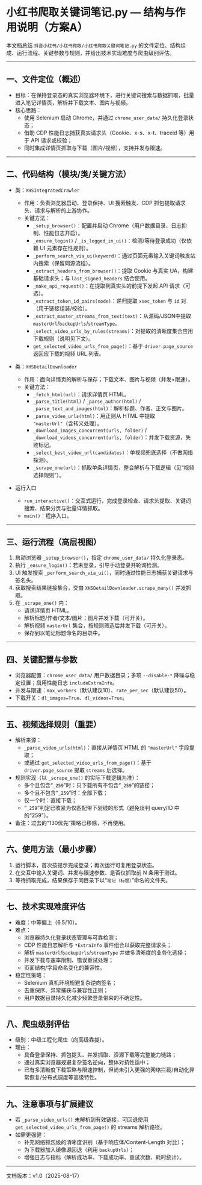 # 小红书爬取关键词笔记.py — 结构与作用说明（方案A）

本文档总结 `抖音小红书/小红书爬取/小红书爬取关键词笔记.py` 的文件定位、结构组成、运行流程、关键参数与规则，并给出技术实现难度与爬虫级别评估。

---

## 一、文件定位（概述）
- 目标：在保持登录态的真实浏览器环境下，进行关键词搜索与数据抓取，批量进入笔记详情页，解析并下载文本、图片与视频。
- 核心思路：
  - 使用 Selenium 启动 Chrome，并通过 `chrome_user_data/` 持久化登录状态；
  - 借助 CDP 性能日志捕获真实请求头（Cookie、x-s、x-t、traceid 等）用于 API 请求或校验；
  - 同时集成详情页抓取与下载（图片/视频），支持并发与限速。

---

## 二、代码结构（模块/类/关键方法）

- 类：`XHSIntegratedCrawler`
  - 作用：负责浏览器启动、登录保持、UI 搜索触发、CDP 抓包提取请求头、请求与解析的上游协作。
  - 关键方法：
    - `_setup_browser()`：配置并启动 Chrome（用户数据目录、日志抑制、性能日志开启）。
    - `_ensure_login()` / `_is_logged_in_ui()`：检测/等待登录成功（仅依赖 UI 元素存在性规则）。
    - `_perform_search_via_ui(keyword)`：通过页面元素输入关键词触发站内搜索（保留同源流程）。
    - `_extract_headers_from_browser()`：提取 Cookie 与真实 UA，构建基础请求头；与 `last_signed_headers` 结合使用。
    - `_make_api_request()`：在提取到真实头的前提下发起 API 请求（可选）。
    - `_extract_token_id_pairs(node)`：递归提取 `xsec_token` 与 `id` 对（用于链接组装/校验）。
    - `_extract_master_streams_from_text(text)`：从源码/JSON中提取 `masterUrl`/`backupUrls`/`streamType`。
    - `_select_video_urls_by_rules(streams)`：对提取的清晰度集合应用下载规则（说明见下文）。
    - `get_selected_video_urls_from_page()`：基于 `driver.page_source` 返回应下载的视频 URL 列表。

- 类：`XHSDetailDownloader`
  - 作用：面向详情页的解析与保存；下载文本、图片与视频（并发+限速）。
  - 关键方法：
    - `_fetch_html(url)`：请求详情页 HTML。
    - `_parse_title(html)` / `_parse_author(html)` / `_parse_text_and_images(html)`：解析标题、作者、正文与图片。
    - `_parse_video_urls(html)`：用正则从 HTML 中提取 `"masterUrl"`（含转义处理）。
    - `_download_images_concurrent(urls, folder)` / `_download_videos_concurrent(urls, folder)`：并发下载资源，失败标记。
    - `_select_best_video_url(candidates)`：单视频兜底选择（不做网络探测）。
    - `_scrape_one(url)`：抓取单条详情页，整合解析与下载逻辑（见“视频选择规则”）。

- 运行入口
  - `run_interactive()`：交互式运行，完成登录检查、请求头提取、关键词搜索、结果分页与批量详情抓取。
  - `main()`：程序入口。

---

## 三、运行流程（高层视图）
1. 启动浏览器 `_setup_browser()`，指定 `chrome_user_data/` 持久化登录态。
2. 执行 `_ensure_login()`：若未登录，引导手动登录并轮询检测。
3. UI 触发搜索 `_perform_search_via_ui()`，同时通过性能日志捕获关键请求与签名头。
4. 获取搜索结果链接集合，交由 `XHSDetailDownloader.scrape_many()` 并发抓取。
5. 在 `_scrape_one()` 内：
   - 请求详情页 HTML。
   - 解析标题/作者/文本/图片；图片并发下载（可开关）。
   - 解析视频 `masterUrl` 集合，按规则筛选后并发下载（可开关）。
   - 保存到以笔记标题命名的目录中。

---

## 四、关键配置与参数
- 浏览器配置：`chrome_user_data/` 用户数据目录；多项 `--disable-*` 降噪与稳定设置；启用性能日志 `includeExtraInfo`。
- 并发与限速：`max_workers`（默认建议10）、`rate_per_sec`（默认建议50）。
- 下载开关：`dl_images=True`、`dl_videos=True`。

---

## 五、视频选择规则（重要）
- 解析来源：
  - `_parse_video_urls(html)`：直接从详情页 HTML 的 `"masterUrl"` 字段提取；
  - 或通过 `get_selected_video_urls_from_page()`：基于 `driver.page_source` 提取 `streams` 后选择。
- 规则实现（以 `_scrape_one()` 的实际下载逻辑为准）：
  - 多个且包含“`_259`”时：只下载所有不包含“`_259`”的链接；
  - 多个且不包含“`_259`”时：全部下载；
  - 仅一个时：直接下载；
  - “`_259`”判定已收紧为仅匹配带下划线的形式（避免误判 query/ID 中的“259”）。
- 备注：过去的“130优先”策略已移除，不再使用。

---

## 六、使用方法（最小步骤）
1. 运行脚本，首次按提示完成登录；再次运行可复用登录状态。
2. 在交互中输入关键词、并发与限速参数、是否仅抓取前 N 条用于测试。
3. 等待抓取完成，结果保存于同目录下以“`笔记（标题）`”命名的文件夹。

---

## 七、技术实现难度评估
- 难度：中等偏上（6.5/10）。
- 难点：
  - 浏览器持久化登录状态管理与可靠检测；
  - CDP 性能日志解析与 `*ExtraInfo` 事件组合以获取完整请求头；
  - 解析 `masterUrl`/`backupUrls`/`streamType` 并做多清晰度的业务化选择；
  - 并发下载与速率限制、错误重试处理；
  - 页面结构/字段命名变化的兼容性。
- 稳定性策略：
  - Selenium 真机环境规避复杂逆向签名；
  - 去重保序、异常捕获与兼容性正则；
  - 用户数据目录持久化减少频繁登录带来的不确定性。

---

## 八、爬虫级别评估
- 级别：中级工程化爬虫（向高级靠拢）。
- 理由：
  - 具备登录保持、抓包提头、并发抓取、资源下载等完整能力链路；
  - 通过真实浏览器规避复杂签名逆向，整体对抗性适中；
  - 已有多清晰度下载策略与限速控制，但尚未引入更强的网络拦截/自动化异常恢复/分布式调度等高级特性。

---

## 九、注意事项与扩展建议
- 若 `_parse_video_urls()` 未解析到有效链接，可回退使用 `get_selected_video_urls_from_page()` 的 streams 解析路径。
- 如需更强健：
  - 补充网络抓包级的清晰度识别（基于响应体/Content-Length 对比）；
  - 为下载器加入镜像源回退（利用 `backupUrls`）；
  - 增强日志与指标（解析成功率、下载成功率、重试次数、耗时统计）。

---

文档版本：v1.0（2025-08-17）
